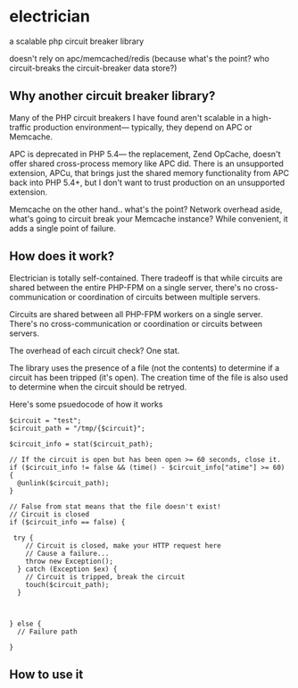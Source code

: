 # electrician
a scalable php circuit breaker library

doesn't rely on apc/memcached/redis (because what's the point? who circuit-breaks the circuit-breaker data store?)

## Why another circuit breaker library?

Many of the PHP circuit breakers I have found aren't scalable in a high-traffic production environment— typically, they depend on APC or Memcache.

APC is deprecated in PHP 5.4— the replacement, Zend OpCache, doesn't offer shared cross-process memory like APC did. There is an unsupported extension, APCu, that brings just the shared memory functionality from APC back into PHP 5.4+, but I don't want to trust production on an unsupported extension.

Memcache on the other hand.. what's the point? Network overhead aside, what's going to circuit break your Memcache instance? While convenient, it adds a single point of failure.

## How does it work?

Electrician is totally self-contained. There tradeoff is that while circuits are shared between the entire PHP-FPM on a single server, there's no cross-communication or coordination of circuits between multiple servers.

Circuits are shared between all PHP-FPM workers on a single server. There's no cross-communication or coordination or circuits between servers.

The overhead of each circuit check? One stat.

The library uses the presence of a file (not the contents) to determine if a circuit has been tripped (it's open). The creation time of the file is also used to determine when the circuit should be retryed.

Here's some psuedocode of how it works

    $circuit = "test";
    $circuit_path = "/tmp/{$circuit}";
    
    $circuit_info = stat($circuit_path);
    
    // If the circuit is open but has been open >= 60 seconds, close it.
    if ($circuit_info != false && (time() - $circuit_info["atime"] >= 60) {
      @unlink($circuit_path);
    }
    
    // False from stat means that the file doesn't exist!
    // Circuit is closed
    if ($circuit_info == false) {
     
     try {
        // Circuit is closed, make your HTTP request here
        // Cause a failure...
        throw new Exception();
      } catch (Exception $ex) {
        // Circuit is tripped, break the circuit
        touch($circuit_path);
      }
     
      
      
    } else {
      // Failure path
    
    }

## How to use it
